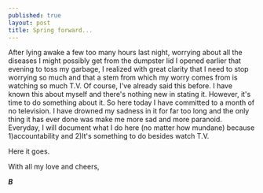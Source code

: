 ```yaml
---
published: true
layout: post
title: Spring forward...
---
```




After lying awake a few too many hours last night, worrying about all the diseases I might possibly get from the dumpster lid I opened earlier that evening to toss my garbage, I realized with great clarity that I need to stop worrying so much and that a stem from which my worry comes from is watching so much T.V. Of course, I've already said this before. I have known this about myself and there's nothing new in stating it. However, it's time to do something about it. So here today I have committed to a month of no television. I have drowned my sadness in it for far too long and the only thing it has ever done was make me more sad and more paranoid. Everyday, I will document what I do here (no matter how mundane) because 1)accountability and 2)It's something to do besides watch T.V. 

Here it goes. 

With all my love and cheers, 

**_B_**
